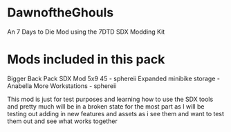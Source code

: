 # DawnoftheGhouls
An 7 Days to Die Mod using the 7DTD SDX Modding Kit


# Mods included in this pack

Bigger Back Pack SDX Mod 5x9 45 - sphereii
Expanded minibike storage - Anabella
More Workstations - sphereii


This mod is just for test purposes and learning how to use the SDX tools and 
pretty much will be in a broken state for the most part as I will be testing 
out adding in new features and assets as i see them and want to test them out 
and see what works together